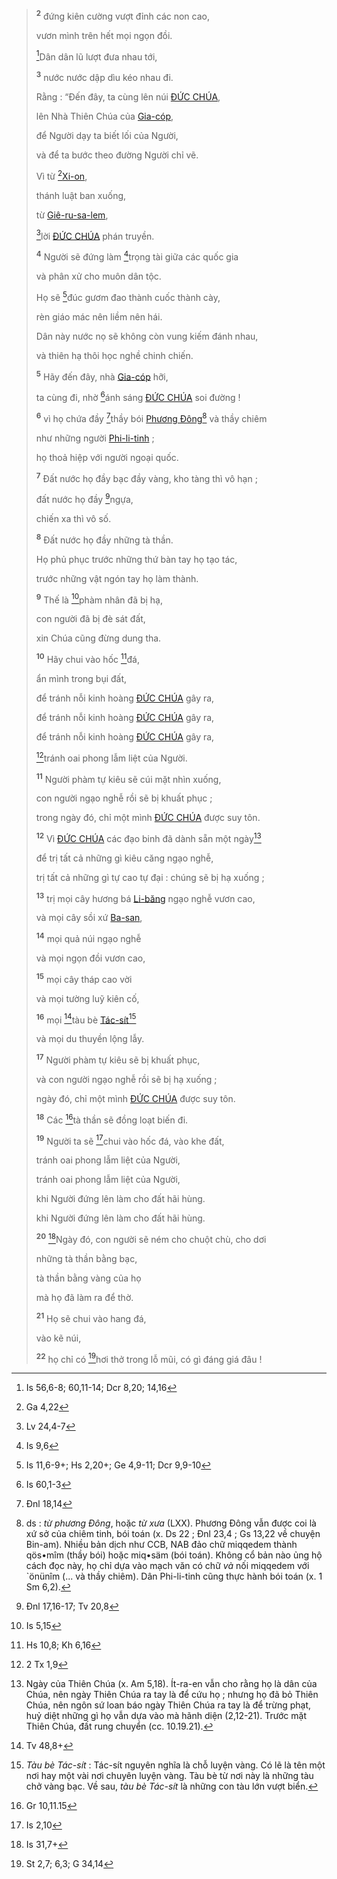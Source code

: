 > <sup><b>2</b></sup> đứng kiên cường vượt đỉnh các non cao,
>
> vươn mình trên hết mọi ngọn đồi.
>
> [^2@-c798a75f-86eb-427f-a196-f43cd7804fbb]Dân dân lũ lượt đưa nhau tới,
>
> <sup><b>3</b></sup> nước nước dập dìu kéo nhau đi.
>
> Rằng : “Đến đây, ta cùng lên núi [ĐỨC CHÚA](),
>
> lên Nhà Thiên Chúa của [Gia-cóp](),
>
> để Người dạy ta biết lối của Người,
>
> và để ta bước theo đường Người chỉ vẽ.
>
> Vì từ [^3@-c798a75f-86eb-427f-a196-f43cd7804fbb][Xi-on](),
>
> thánh luật ban xuống,
>
> từ [Giê-ru-sa-lem](),
>
> [^4@-c798a75f-86eb-427f-a196-f43cd7804fbb]lời [ĐỨC CHÚA]() phán truyền.
>
> <sup><b>4</b></sup> Người sẽ đứng làm [^5@-c798a75f-86eb-427f-a196-f43cd7804fbb]trọng tài giữa các quốc gia
>
> và phân xử cho muôn dân tộc.
>
> Họ sẽ [^6@-c798a75f-86eb-427f-a196-f43cd7804fbb]đúc gươm đao thành cuốc thành cày,
>
> rèn giáo mác nên liềm nên hái.
>
> Dân này nước nọ sẽ không còn vung kiếm đánh nhau,
>
> và thiên hạ thôi học nghề chinh chiến.
>
> <sup><b>5</b></sup> Hãy đến đây, nhà [Gia-cóp]() hỡi,
>
> ta cùng đi, nhờ [^7@-c798a75f-86eb-427f-a196-f43cd7804fbb]ánh sáng [ĐỨC CHÚA]() soi đường !
>
> <sup><b>6</b></sup> vì họ chứa đầy [^8@-c798a75f-86eb-427f-a196-f43cd7804fbb]thầy bói [Phương Đông]()[^5-c798a75f-86eb-427f-a196-f43cd7804fbb] và thầy chiêm
>
> như những người [Phi-li-tinh]() ;
>
> họ thoả hiệp với người ngoại quốc.
>
> <sup><b>7</b></sup> Đất nước họ đầy bạc đầy vàng, kho tàng thì vô hạn ;
>
> đất nước họ đầy [^9@-c798a75f-86eb-427f-a196-f43cd7804fbb]ngựa,
>
> chiến xa thì vô số.
>
> <sup><b>8</b></sup> Đất nước họ đầy những tà thần.
>
> Họ phủ phục trước những thứ bàn tay họ tạo tác,
>
> trước những vật ngón tay họ làm thành.
>
> <sup><b>9</b></sup> Thế là [^10@-c798a75f-86eb-427f-a196-f43cd7804fbb]phàm nhân đã bị hạ,
>
> con người đã bị đè sát đất,
>
> xin Chúa cũng đừng dung tha.
>
> <sup><b>10</b></sup> Hãy chui vào hốc [^11@-c798a75f-86eb-427f-a196-f43cd7804fbb]đá,
>
> ẩn mình trong bụi đất,
>
> để tránh nỗi kinh hoàng [ĐỨC CHÚA]() gây ra,
> 
> để tránh nỗi kinh hoàng [ĐỨC CHÚA]() gây ra,
> 
> để tránh nỗi kinh hoàng [ĐỨC CHÚA]() gây ra,
>
> [^12@-c798a75f-86eb-427f-a196-f43cd7804fbb]tránh oai phong lẫm liệt của Người.
>
> <sup><b>11</b></sup> Người phàm tự kiêu sẽ cúi mặt nhìn xuống,
>
> con người ngạo nghễ rồi sẽ bị khuất phục ;
>
> trong ngày đó, chỉ một mình [ĐỨC CHÚA]() được suy tôn.
>
> <sup><b>12</b></sup> Vì [ĐỨC CHÚA]() các đạo binh đã dành sẵn một ngày[^6-c798a75f-86eb-427f-a196-f43cd7804fbb]
>
> để trị tất cả những gì kiêu căng ngạo nghễ,
>
> trị tất cả những gì tự cao tự đại : chúng sẽ bị hạ xuống ;
>
> <sup><b>13</b></sup> trị mọi cây hương bá [Li-băng]() ngạo nghễ vươn cao,
>
> và mọi cây sồi xứ [Ba-san](),
>
> <sup><b>14</b></sup> mọi quả núi ngạo nghễ
>
> và mọi ngọn đồi vươn cao,
>
> <sup><b>15</b></sup> mọi cây tháp cao vời
>
> và mọi tường luỹ kiên cố,
>
> <sup><b>16</b></sup> mọi [^13@-c798a75f-86eb-427f-a196-f43cd7804fbb]tàu bè [Tác-sít]()[^7-c798a75f-86eb-427f-a196-f43cd7804fbb]
>
> và mọi du thuyền lộng lẫy.
>
> <sup><b>17</b></sup> Người phàm tự kiêu sẽ bị khuất phục,
>
> và con người ngạo nghễ rồi sẽ bị hạ xuống ;
>
> ngày đó, chỉ một mình [ĐỨC CHÚA]() được suy tôn.
>
> <sup><b>18</b></sup> Các [^14@-c798a75f-86eb-427f-a196-f43cd7804fbb]tà thần sẽ đồng loạt biến đi.
>
> <sup><b>19</b></sup> Người ta sẽ [^15@-c798a75f-86eb-427f-a196-f43cd7804fbb]chui vào hốc đá, vào khe đất,
>
> tránh oai phong lẫm liệt của Người,
> 
> tránh oai phong lẫm liệt của Người,
>
> khi Người đứng lên làm cho đất hãi hùng.
> 
> khi Người đứng lên làm cho đất hãi hùng.
>
> <sup><b>20</b></sup> [^16@-c798a75f-86eb-427f-a196-f43cd7804fbb]Ngày đó, con người sẽ ném cho chuột chù, cho dơi
>
> những tà thần bằng bạc,
>
> tà thần bằng vàng của họ
>
> mà họ đã làm ra để thờ.
>
> <sup><b>21</b></sup> Họ sẽ chui vào hang đá,
>
> vào kẽ núi,
>
> <sup><b>22</b></sup> họ chỉ có [^18@-c798a75f-86eb-427f-a196-f43cd7804fbb]hơi thở trong lỗ mũi, có gì đáng giá đâu !

[^5-c798a75f-86eb-427f-a196-f43cd7804fbb]: ds : *từ phương Đông*, hoặc *từ xưa* (LXX). Phương Đông vẫn được coi là xứ sở của chiêm tinh, bói toán (x. Ds 22 ; Đnl 23,4 ; Gs 13,22 về chuyện Bin-am). Nhiều bản dịch như CCB, NAB đảo chữ miqqedem thành qös•mîm (thầy bói) hoặc miq•säm (bói toán). Không cổ bản nào ủng hộ cách đọc này, họ chỉ dựa vào mạch văn có chữ *và* nối miqqedem với \`önünîm (... và thầy chiêm). Dân Phi-li-tinh cũng thực hành bói toán (x. 1 Sm 6,2).
[^6-c798a75f-86eb-427f-a196-f43cd7804fbb]: Ngày của Thiên Chúa (x. Am 5,18). Ít-ra-en vẫn cho rằng họ là dân của Chúa, nên ngày Thiên Chúa ra tay là để cứu họ ; nhưng họ đã bỏ Thiên Chúa, nên ngôn sứ loan báo ngày Thiên Chúa ra tay là để trừng phạt, huỷ diệt những gì họ vẫn dựa vào mà hãnh diện (2,12-21). Trước mặt Thiên Chúa, đất rung chuyển (cc. 10.19.21).
[^7-c798a75f-86eb-427f-a196-f43cd7804fbb]: *Tàu bè Tác-sít* : Tác-sít nguyên nghĩa là chỗ luyện vàng. Có lẽ là tên một nơi hay một vài nơi chuyên luyện vàng. Tàu bè từ nơi này là những tàu chở vàng bạc. Về sau, *tàu bè Tác-sít* là những con tàu lớn vượt biển.
[^2@-c798a75f-86eb-427f-a196-f43cd7804fbb]: Is 56,6-8; 60,11-14; Dcr 8,20; 14,16
[^3@-c798a75f-86eb-427f-a196-f43cd7804fbb]: Ga 4,22
[^4@-c798a75f-86eb-427f-a196-f43cd7804fbb]: Lv 24,4-7
[^5@-c798a75f-86eb-427f-a196-f43cd7804fbb]: Is 9,6
[^6@-c798a75f-86eb-427f-a196-f43cd7804fbb]: Is 11,6-9+; Hs 2,20+; Ge 4,9-11; Dcr 9,9-10
[^7@-c798a75f-86eb-427f-a196-f43cd7804fbb]: Is 60,1-3
[^8@-c798a75f-86eb-427f-a196-f43cd7804fbb]: Đnl 18,14
[^9@-c798a75f-86eb-427f-a196-f43cd7804fbb]: Đnl 17,16-17; Tv 20,8
[^10@-c798a75f-86eb-427f-a196-f43cd7804fbb]: Is 5,15
[^11@-c798a75f-86eb-427f-a196-f43cd7804fbb]: Hs 10,8; Kh 6,16
[^12@-c798a75f-86eb-427f-a196-f43cd7804fbb]: 2 Tx 1,9
[^13@-c798a75f-86eb-427f-a196-f43cd7804fbb]: Tv 48,8+
[^14@-c798a75f-86eb-427f-a196-f43cd7804fbb]: Gr 10,11.15
[^15@-c798a75f-86eb-427f-a196-f43cd7804fbb]: Is 2,10
[^16@-c798a75f-86eb-427f-a196-f43cd7804fbb]: Is 31,7+
[^18@-c798a75f-86eb-427f-a196-f43cd7804fbb]: St 2,7; 6,3; G 34,14